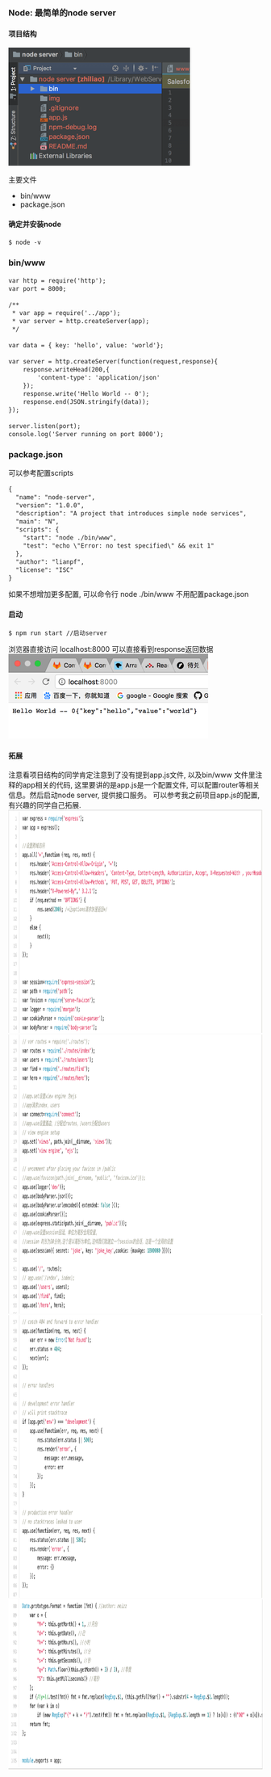 ### Node: 最简单的node server
#### 项目结构
<img src="./img/1.png" width="360" height="234"/>  <br />

主要文件  <br />
* bin/www
* package.json

#### 确定并安装node
```
$ node -v
```

### bin/www
```
var http = require('http');
var port = 8000;

/**
 * var app = require('../app');
 * var server = http.createServer(app);
 */

var data = { key: 'hello', value: 'world'};

var server = http.createServer(function(request,response){
    response.writeHead(200,{
        'content-type': 'application/json'
    });
    response.write('Hello World -- 0');
    response.end(JSON.stringify(data));
});

server.listen(port);
console.log('Server running on port 8000');
```

### package.json
可以参考配置scripts
```
{
  "name": "node-server",
  "version": "1.0.0",
  "description": "A project that introduces simple node services",
  "main": "N",
  "scripts": {
    "start": "node ./bin/www",
    "test": "echo \"Error: no test specified\" && exit 1"
  },
  "author": "lianpf",
  "license": "ISC"
}
```

如果不想增加更多配置, 可以命令行 node ./bin/www  不用配置package.json

#### 启动
```
$ npm run start //启动server
```
浏览器直接访问 localhost:8000 可以直接看到response返回数据  <br />
<img src="./img/2.png" width="396" height="168"/>  <br />

#### 拓展
注意看项目结构的同学肯定注意到了没有提到app.js文件, 以及bin/www 文件里注释的app相关的代码,
这里要讲的是app.js是一个配置文件, 可以配置router等相关信息。然后启动node server, 提供接口服务。
可以参考我之前项目app.js的配置, 有兴趣的同学自己拓展.  <br />
<img src="./img/3.png" width="986" height="442"/>  <br />
<img src="./img/4.png" width="985" height="553"/>  <br />
<img src="./img/5.png" width="986" height="560"/>  <br />
<img src="./img/6.png" width="982" height="337"/>  <br />